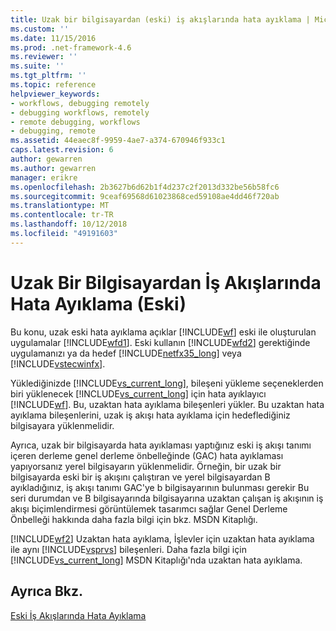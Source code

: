 ```yaml
---
title: Uzak bir bilgisayardan (eski) iş akışlarında hata ayıklama | Microsoft Docs
ms.custom: ''
ms.date: 11/15/2016
ms.prod: .net-framework-4.6
ms.reviewer: ''
ms.suite: ''
ms.tgt_pltfrm: ''
ms.topic: reference
helpviewer_keywords:
- workflows, debugging remotely
- debugging workflows, remotely
- remote debugging, workflows
- debugging, remote
ms.assetid: 44eaec8f-9959-4ae7-a374-670946f933c1
caps.latest.revision: 6
author: gewarren
ms.author: gewarren
manager: erikre
ms.openlocfilehash: 2b3627b6d62b1f4d237c2f2013d332be56b58fc6
ms.sourcegitcommit: 9ceaf69568d61023868ced59108ae4dd46f720ab
ms.translationtype: MT
ms.contentlocale: tr-TR
ms.lasthandoff: 10/12/2018
ms.locfileid: "49191603"
---
```

# <a name="debugging-workflows-from-a-remote-computer-legacy"></a>Uzak Bir Bilgisayardan İş Akışlarında Hata Ayıklama (Eski)
Bu konu, uzak eski hata ayıklama açıklar [!INCLUDE[wf](../includes/wf-md.md)] eski ile oluşturulan uygulamalar [!INCLUDE[wfd1](../includes/wfd1-md.md)]. Eski kullanın [!INCLUDE[wfd2](../includes/wfd2-md.md)] gerektiğinde uygulamanızı ya da hedef [!INCLUDE[netfx35_long](../includes/netfx35-long-md.md)] veya [!INCLUDE[vstecwinfx](../includes/vstecwinfx-md.md)].  
  
 Yüklediğinizde [!INCLUDE[vs_current_long](../includes/vs-current-long-md.md)], bileşeni yükleme seçeneklerden biri yüklenecek [!INCLUDE[vs_current_long](../includes/vs-current-long-md.md)] için hata ayıklayıcı [!INCLUDE[wf](../includes/wf-md.md)]. Bu, uzaktan hata ayıklama bileşenleri yükler. Bu uzaktan hata ayıklama bileşenlerini, uzak iş akışı hata ayıklama için hedeflediğiniz bilgisayara yüklenmelidir.  
  
 Ayrıca, uzak bir bilgisayarda hata ayıklaması yaptığınız eski iş akışı tanımı içeren derleme genel derleme önbelleğinde (GAC) hata ayıklaması yapıyorsanız yerel bilgisayarın yüklenmelidir. Örneğin, bir uzak bir bilgisayarda eski bir iş akışını çalıştıran ve yerel bilgisayardan B ayıkladığınız, iş akışı tanımı GAC'ye b bilgisayarının bulunması gerekir Bu seri durumdan ve B bilgisayarında bilgisayarına uzaktan çalışan iş akışının iş akışı biçimlendirmesi görüntülemek tasarımcı sağlar Genel Derleme Önbelleği hakkında daha fazla bilgi için bkz. MSDN Kitaplığı.  
  
 [!INCLUDE[wf2](../includes/wf2-md.md)] Uzaktan hata ayıklama, İşlevler için uzaktan hata ayıklama ile aynı [!INCLUDE[vsprvs](../includes/vsprvs-md.md)] bileşenleri. Daha fazla bilgi için [!INCLUDE[vs_current_long](../includes/vs-current-long-md.md)] MSDN Kitaplığı'nda uzaktan hata ayıklama.  
  
## <a name="see-also"></a>Ayrıca Bkz.  
 [Eski İş Akışlarında Hata Ayıklama](../workflow-designer/debugging-legacy-workflows.md)